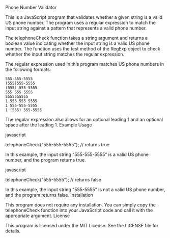 Phone Number Validator

This is a JavaScript program that validates whether a given string is a valid US phone number. The program uses a regular expression to match the input string against a pattern that represents a valid phone number.

The telephoneCheck function takes a string argument and returns a boolean value indicating whether the input string is a valid US phone number. The function uses the test method of the RegExp object to check whether the input string matches the regular expression.

The regular expression used in this program matches US phone numbers in the following formats:

    555-555-5555
    (555)555-5555
    (555) 555-5555
    555 555 5555
    5555555555
    1 555 555 5555
    1 555-555-5555
    1 (555) 555-5555

The regular expression also allows for an optional leading 1 and an optional space after the leading 1.
Example Usage

javascript

telephoneCheck("555-555-5555");
// returns true

In this example, the input string "555-555-5555" is a valid US phone number, and the program returns true.

javascript

telephoneCheck("555-5555");
// returns false

In this example, the input string "555-5555" is not a valid US phone number, and the program returns false.
Installation

This program does not require any installation. You can simply copy the telephoneCheck function into your JavaScript code and call it with the appropriate argument.
License

This program is licensed under the MIT License. See the LICENSE file for details.